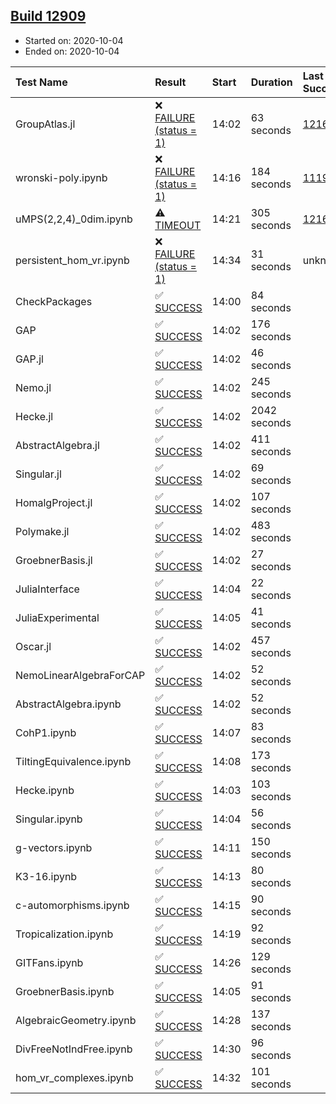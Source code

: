 ## [Build 12909](https://oscarci.mathematik.uni-kl.de/job/oscar/12909/)

* Started on: 2020-10-04
* Ended on: 2020-10-04

| Test Name    | Result | Start | Duration | Last Success | First Failure |
|:-------------|:-------|:------|:---------|:-------------|:--------------|
| GroupAtlas.jl | ❌ [FAILURE (status = 1)](https://oscarci.mathematik.uni-kl.de/job/oscar/12909/artifact/logs/build-12909/GroupAtlas.jl.log) | 14:02 | 63 seconds | [12167](https://oscarci.mathematik.uni-kl.de/job/oscar/12167/) | [12168](https://oscarci.mathematik.uni-kl.de/job/oscar/12168/) |
| wronski-poly.ipynb | ❌ [FAILURE (status = 1)](https://oscarci.mathematik.uni-kl.de/job/oscar/12909/artifact/logs/build-12909/wronski-poly.ipynb.log) | 14:16 | 184 seconds | [11192](https://oscarci.mathematik.uni-kl.de/job/oscar/11192/) | [11193](https://oscarci.mathematik.uni-kl.de/job/oscar/11193/) |
| uMPS(2,2,4)_0dim.ipynb | ⚠ [TIMEOUT](https://oscarci.mathematik.uni-kl.de/job/oscar/12909/artifact/logs/build-12909/uMPS-2-2-4-_0dim.ipynb.log) | 14:21 | 305 seconds | [12167](https://oscarci.mathematik.uni-kl.de/job/oscar/12167/) | [12168](https://oscarci.mathematik.uni-kl.de/job/oscar/12168/) |
| persistent_hom_vr.ipynb | ❌ [FAILURE (status = 1)](https://oscarci.mathematik.uni-kl.de/job/oscar/12909/artifact/logs/build-12909/persistent_hom_vr.ipynb.log) | 14:34 | 31 seconds | unknown | unknown |
| CheckPackages | ✅ [SUCCESS](https://oscarci.mathematik.uni-kl.de/job/oscar/12909/artifact/logs/build-12909/CheckPackages.log) | 14:00 | 84 seconds |  |  |
| GAP | ✅ [SUCCESS](https://oscarci.mathematik.uni-kl.de/job/oscar/12909/artifact/logs/build-12909/GAP.log) | 14:02 | 176 seconds |  |  |
| GAP.jl | ✅ [SUCCESS](https://oscarci.mathematik.uni-kl.de/job/oscar/12909/artifact/logs/build-12909/GAP.jl.log) | 14:02 | 46 seconds |  |  |
| Nemo.jl | ✅ [SUCCESS](https://oscarci.mathematik.uni-kl.de/job/oscar/12909/artifact/logs/build-12909/Nemo.jl.log) | 14:02 | 245 seconds |  |  |
| Hecke.jl | ✅ [SUCCESS](https://oscarci.mathematik.uni-kl.de/job/oscar/12909/artifact/logs/build-12909/Hecke.jl.log) | 14:02 | 2042 seconds |  |  |
| AbstractAlgebra.jl | ✅ [SUCCESS](https://oscarci.mathematik.uni-kl.de/job/oscar/12909/artifact/logs/build-12909/AbstractAlgebra.jl.log) | 14:02 | 411 seconds |  |  |
| Singular.jl | ✅ [SUCCESS](https://oscarci.mathematik.uni-kl.de/job/oscar/12909/artifact/logs/build-12909/Singular.jl.log) | 14:02 | 69 seconds |  |  |
| HomalgProject.jl | ✅ [SUCCESS](https://oscarci.mathematik.uni-kl.de/job/oscar/12909/artifact/logs/build-12909/HomalgProject.jl.log) | 14:02 | 107 seconds |  |  |
| Polymake.jl | ✅ [SUCCESS](https://oscarci.mathematik.uni-kl.de/job/oscar/12909/artifact/logs/build-12909/Polymake.jl.log) | 14:02 | 483 seconds |  |  |
| GroebnerBasis.jl | ✅ [SUCCESS](https://oscarci.mathematik.uni-kl.de/job/oscar/12909/artifact/logs/build-12909/GroebnerBasis.jl.log) | 14:02 | 27 seconds |  |  |
| JuliaInterface | ✅ [SUCCESS](https://oscarci.mathematik.uni-kl.de/job/oscar/12909/artifact/logs/build-12909/JuliaInterface.log) | 14:04 | 22 seconds |  |  |
| JuliaExperimental | ✅ [SUCCESS](https://oscarci.mathematik.uni-kl.de/job/oscar/12909/artifact/logs/build-12909/JuliaExperimental.log) | 14:05 | 41 seconds |  |  |
| Oscar.jl | ✅ [SUCCESS](https://oscarci.mathematik.uni-kl.de/job/oscar/12909/artifact/logs/build-12909/Oscar.jl.log) | 14:02 | 457 seconds |  |  |
| NemoLinearAlgebraForCAP | ✅ [SUCCESS](https://oscarci.mathematik.uni-kl.de/job/oscar/12909/artifact/logs/build-12909/NemoLinearAlgebraForCAP.log) | 14:02 | 52 seconds |  |  |
| AbstractAlgebra.ipynb | ✅ [SUCCESS](https://oscarci.mathematik.uni-kl.de/job/oscar/12909/artifact/logs/build-12909/AbstractAlgebra.ipynb.log) | 14:02 | 52 seconds |  |  |
| CohP1.ipynb | ✅ [SUCCESS](https://oscarci.mathematik.uni-kl.de/job/oscar/12909/artifact/logs/build-12909/CohP1.ipynb.log) | 14:07 | 83 seconds |  |  |
| TiltingEquivalence.ipynb | ✅ [SUCCESS](https://oscarci.mathematik.uni-kl.de/job/oscar/12909/artifact/logs/build-12909/TiltingEquivalence.ipynb.log) | 14:08 | 173 seconds |  |  |
| Hecke.ipynb | ✅ [SUCCESS](https://oscarci.mathematik.uni-kl.de/job/oscar/12909/artifact/logs/build-12909/Hecke.ipynb.log) | 14:03 | 103 seconds |  |  |
| Singular.ipynb | ✅ [SUCCESS](https://oscarci.mathematik.uni-kl.de/job/oscar/12909/artifact/logs/build-12909/Singular.ipynb.log) | 14:04 | 56 seconds |  |  |
| g-vectors.ipynb | ✅ [SUCCESS](https://oscarci.mathematik.uni-kl.de/job/oscar/12909/artifact/logs/build-12909/g-vectors.ipynb.log) | 14:11 | 150 seconds |  |  |
| K3-16.ipynb | ✅ [SUCCESS](https://oscarci.mathematik.uni-kl.de/job/oscar/12909/artifact/logs/build-12909/K3-16.ipynb.log) | 14:13 | 80 seconds |  |  |
| c-automorphisms.ipynb | ✅ [SUCCESS](https://oscarci.mathematik.uni-kl.de/job/oscar/12909/artifact/logs/build-12909/c-automorphisms.ipynb.log) | 14:15 | 90 seconds |  |  |
| Tropicalization.ipynb | ✅ [SUCCESS](https://oscarci.mathematik.uni-kl.de/job/oscar/12909/artifact/logs/build-12909/Tropicalization.ipynb.log) | 14:19 | 92 seconds |  |  |
| GITFans.ipynb | ✅ [SUCCESS](https://oscarci.mathematik.uni-kl.de/job/oscar/12909/artifact/logs/build-12909/GITFans.ipynb.log) | 14:26 | 129 seconds |  |  |
| GroebnerBasis.ipynb | ✅ [SUCCESS](https://oscarci.mathematik.uni-kl.de/job/oscar/12909/artifact/logs/build-12909/GroebnerBasis.ipynb.log) | 14:05 | 91 seconds |  |  |
| AlgebraicGeometry.ipynb | ✅ [SUCCESS](https://oscarci.mathematik.uni-kl.de/job/oscar/12909/artifact/logs/build-12909/AlgebraicGeometry.ipynb.log) | 14:28 | 137 seconds |  |  |
| DivFreeNotIndFree.ipynb | ✅ [SUCCESS](https://oscarci.mathematik.uni-kl.de/job/oscar/12909/artifact/logs/build-12909/DivFreeNotIndFree.ipynb.log) | 14:30 | 96 seconds |  |  |
| hom_vr_complexes.ipynb | ✅ [SUCCESS](https://oscarci.mathematik.uni-kl.de/job/oscar/12909/artifact/logs/build-12909/hom_vr_complexes.ipynb.log) | 14:32 | 101 seconds |  |  |
